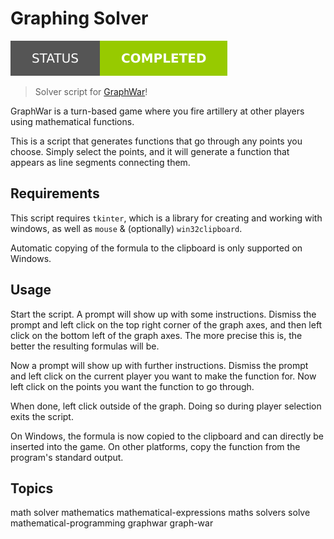 # Graphing Solver

![Project Status: Completed](./assets/images/badges/status.svg)

> Solver script for [GraphWar](https://www.graphwar.com/graphwar_1/index.html)!

GraphWar is a turn-based game where you fire artillery at other players using mathematical functions.

This is a script that generates functions that go through any points you choose. Simply select the points, and it will generate a function that appears as line segments connecting them.

## Requirements

This script requires `tkinter`, which is a library for creating and working with windows, as well as `mouse` & (optionally) `win32clipboard`.

Automatic copying of the formula to the clipboard is only supported on Windows.

## Usage

Start the script. A prompt will show up with some instructions. Dismiss the prompt and left click on the top right corner of the graph axes, and then left click on the bottom left of the graph axes. The more precise this is, the better the resulting formulas will be.

Now a prompt will show up with further instructions. Dismiss the prompt and left click on the current player you want to make the function for. Now left click on the points you want the function to go through.

When done, left click outside of the graph. Doing so during player selection exits the script.

On Windows, the formula is now copied to the clipboard and can directly be inserted into the game. On other platforms, copy the function from the program's standard output.

## Topics

math solver mathematics mathematical-expressions maths solvers solve mathematical-programming graphwar graph-war
